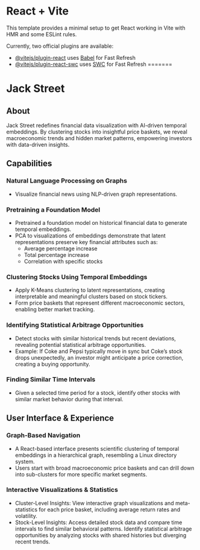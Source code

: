 # React + Vite

This template provides a minimal setup to get React working in Vite with HMR and some ESLint rules.

Currently, two official plugins are available:

- [@vitejs/plugin-react](https://github.com/vitejs/vite-plugin-react/blob/main/packages/plugin-react/README.md) uses [Babel](https://babeljs.io/) for Fast Refresh
- [@vitejs/plugin-react-swc](https://github.com/vitejs/vite-plugin-react-swc) uses [SWC](https://swc.rs/) for Fast Refresh
=======
# Jack Street
## About
Jack Street redefines financial data visualization with AI-driven temporal embeddings. By clustering stocks into insightful price baskets, we reveal macroeconomic trends and hidden market patterns, empowering investors with data-driven insights.

## Capabilities
### Natural Language Processing on Graphs
- Visualize financial news using NLP-driven graph representations.
### Pretraining a Foundation Model
- Pretrained a foundation model on historical financial data to generate temporal embeddings.
- PCA to visualizations of embeddings demonstrate that latent representations preserve key financial attributes such as:
    - Average percentage increase
    - Total percentage increase
    - Correlation with specific stocks
### Clustering Stocks Using Temporal Embeddings
- Apply K-Means clustering to latent representations, creating interpretable and meaningful clusters based on stock tickers.
- Form price baskets that represent different macroeconomic sectors, enabling better market tracking.
### Identifying Statistical Arbitrage Opportunities
- Detect stocks with similar historical trends but recent deviations, revealing potential statistical arbitrage opportunities.
- Example: If Coke and Pepsi typically move in sync but Coke’s stock drops unexpectedly, an investor might anticipate a price correction, creating a buying opportunity.
### Finding Similar Time Intervals
- Given a selected time period for a stock, identify other stocks with similar market behavior during that interval.

## User Interface & Experience
### Graph-Based Navigation
- A React-based interface presents scientific clustering of temporal embeddings in a hierarchical graph, resembling a Linux directory system.
- Users start with broad macroeconomic price baskets and can drill down into sub-clusters for more specific market segments.
### Interactive Visualizations & Statistics
- Cluster-Level Insights: View interactive graph visualizations and meta-statistics for each price basket, including average return rates and volatility.
- Stock-Level Insights: Access detailed stock data and compare time intervals to find similar behavioral patterns.
Identify statistical arbitrage opportunities by analyzing stocks with shared histories but diverging recent trends.
